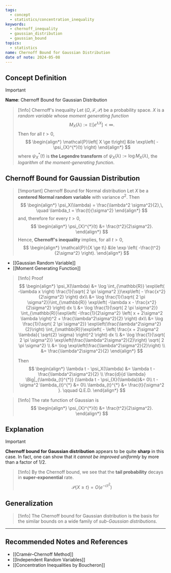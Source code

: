 ```yaml
---
tags:
  - concept
  - statistics/concentration_inequality
keywords:
  - chernoff_inequality
  - gaussian_distribution
  - gaussian_bound
topics:
  - statistics
name: Chernoff Bound for Gaussian Distribution
date of note: 2024-05-08
---
```


## Concept Definition

>[!important]
>**Name**: Chernoff Bound for Gaussian Distribution

>[!info] Chernoff's inequality
>Let $(\Omega, \mathscr{F}, \mathcal{P})$ be a probability space. $X$ is a *random variable* whose *moment generating function* 
>$$
>M_{X}(\lambda) := \mathbb{E}\left[ e^{\lambda X} \right] < \infty.
>$$
> Then for all $t > 0$, 
> $$
> \begin{align*}
> \mathcal{P}\left[ X \ge t\right] &\le \exp\left( - \psi_{X}^{*}(t)  \right)
> \end{align*}
> $$
> where $\psi_{X}^{*}(t)$ is **the Legendre transform** of $\psi_{X}(\lambda) := \log M_{X}(\lambda)$, the *logarithm* of *the moment-generating function*.

## Chernoff Bound for Gaussian Distribution

>[!important] Chernoff Bound for Normal distribution
>Let $X$ be a **centered Normal random variable** with variance $\sigma^2$. Then
>$$
> \begin{align*}
> \psi_X(\lambda) = \frac{\lambda^2 \sigma^2}{2},\, \quad \lambda_t = \frac{t}{\sigma^2}
> \end{align*} 
>$$
>and, therefore for every $t > 0$, 
>$$
> \begin{align*}
> \psi_{X}^{*}(t) &= \frac{t^2}{2\sigma^2}.
> \end{align*} 
>$$ 
>Hence, **Chernoff's inequality** implies, for all $t > 0$,
>$$
> \begin{align*}
> \mathcal{P}\{X \ge t\} &\le \exp \left( -\frac{t^2}{2\sigma^2} \right).
> \end{align*}
>$$ 

- [[Gaussian Random Variable]]
- [[Moment Generating Function]]

>[!info] Proof
> $$
> \begin{align*}
> \psi_X(\lambda) &= \log \int_{\mathbb{R}} \exp\left( -\lambda x  \right) \frac{1}{\sqrt{ 2 \pi \sigma^2 }}\exp\left( - \frac{x^2}{2\sigma^2}  \right) dx\\
> &= \log \frac{1}{\sqrt{ 2 \pi \sigma^2}}\int_{\mathbb{R}} \exp\left( -\lambda x - \frac{x^2}{2\sigma^2}  \right)  dx \\
> &= \log \frac{1}{\sqrt{ 2 \pi \sigma^2}} \int_{\mathbb{R}}\exp\left( -\frac{1}{2\sigma^2} \left( x + 2\sigma^2  \lambda  \right)^2 + \frac{\lambda^2\sigma^2}{2} \right)  dx\\
> &= \log \frac{1}{\sqrt{ 2 \pi \sigma^2}} \exp\left(\frac{\lambda^2\sigma^2}{2}\right) \int_{\mathbb{R}}\exp\left( - \left( \frac{x + 2\sigma^2  \lambda}{ \sqrt{2} \sigma}  \right)^2  \right)  dx \\
> &= \log \frac{1}{\sqrt{ 2 \pi \sigma^2}}  \exp\left(\frac{\lambda^2\sigma^2}{2}\right) \sqrt{ 2 \pi \sigma^2} \\
> &= \log \exp\left(\frac{\lambda^2\sigma^2}{2}\right) \\
> &= \frac{\lambda^2\sigma^2}{2}
> \end{align*}
> $$
> 
> Then 
> $$
> \begin{align*}
> \lambda t - \psi_X(\lambda) &= \lambda t - \frac{\lambda^2\sigma^2}{2} \\
> \frac{d}{d \lambda} \Big|_{\lambda_{t}^{*}} (\lambda t - \psi_{X}(\lambda))&= 0\\
> t - \sigma^2 \lambda_{t}^{*} &= 0\\
> \lambda_{t}^{*}  &= \frac{t}{\sigma^2 }. \qquad Q.E.D.
> \end{align*}
> $$

>[!info] 
>The rate function of Gaussian is 
>$$
> \begin{align*}
> \psi_{X}^{*}(t) &= \frac{t^2}{2\sigma^2}.
> \end{align*} 
>$$ 


## Explanation

>[!important]
>**Chernoff bound for Gaussian distribution** appears to be quite **sharp** in this case. In fact, one can show that it *cannot be improved uniformly* by more than a factor of $1/2.$


>[!info]
>By the Chernoff bound, we see that the **tail probability** decays in **super-exponential** rate.
>$$
> \mathcal{P}\{X \ge t\} = O\left( e^{-c t^2} \right)
>$$


## Generalization

>[!info]
>The Chernoff bound for Gaussian distribution is the basis for the similar bounds on a wide family of *sub-Gaussian distributions.*





-----------
##  Recommended Notes and References

- [[Cramér–Chernoff Method]]
- [[Independent Random Variables]]
- [[Concentration Inequalities by Boucheron]]